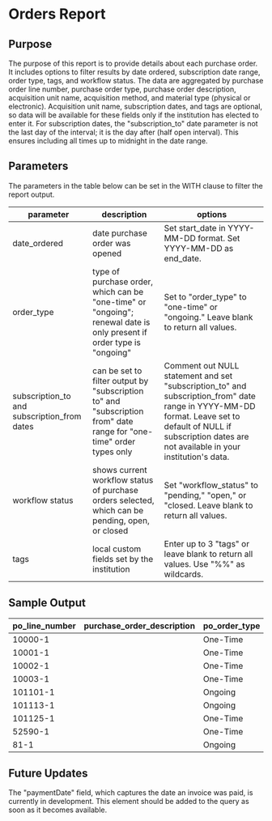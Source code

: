 # Orders Report

## Purpose

The purpose of this report is to provide details about each purchase order. It includes options to filter results by date ordered, subscription date range, order type, tags, and workflow status. The data are aggregated by purchase order line number, purchase order type, purchase order description, acquisition unit name, acquisition method, and material type (physical or electronic). Acquisition unit name, subscription dates, and tags are optional, so data will be available for these fields only if the institution has elected to enter it. For subscription dates, the &quot;subscription\_to&quot; date parameter is not the last day of the interval; it is the day after (half open interval). This ensures including all times up to midnight in the date range.

## Parameters

The parameters in the table below can be set in the WITH clause to filter the report output.

| parameter | description | options |
| --- | --- | --- |
| date\_ordered | date purchase order was opened | Set start\_date in YYYY-MM-DD format. Set YYYY-MM-DD as end\_date. |
| order\_type | type of purchase order, which can be &quot;one-time&quot; or &quot;ongoing&quot;; renewal date is only present if order type is &quot;ongoing&quot; | Set to &quot;order\_type&quot; to &quot;one-time&quot; or &quot;ongoing.&quot; Leave blank to return all values. |
| subscription\_to and subscription\_from dates | can be set to filter output by &quot;subscription to&quot; and &quot;subscription from&quot; date range for &quot;one-time&quot; order types only | Comment out NULL statement and set &quot;subscription\_to&quot; and subscription\_from&quot; date range in YYYY-MM-DD format. Leave set to default of NULL if subscription dates are not available in your institution&#39;s data. |
| workflow status | shows current workflow status of purchase orders selected, which can be pending, open, or closed | Set &quot;workflow\_status&quot; to &quot;pending,&quot; &quot;open,&quot; or &quot;closed. Leave blank to return all values. |
| tags | local custom fields set by the institution | Enter up to 3 &quot;tags&quot; or leave blank to return all values. Use &quot;%%&quot; as wildcards. |


## Sample Output

| po_line_number | purchase_order_description | po_order_type | purchase_order_acquisition_method | po_acquisition_unit_name | purchase_order_elec_material_type_name | purchase_order_phys_material_type_name |
|----------------|----------------------------|---------------|-----------------------------------|--------------------------|----------------------------------------|----------------------------------------|
| 10000-1        |                            | One-Time      | Purchase   At Vendor System       | main                     |                                        | book                                   |
| 10001-1        |                            | One-Time      | Purchase   At Vendor System       | annex                    |                                        | book                                   |
| 10002-1        |                            | One-Time      | Purchase   At Vendor System       | main                     | book                                   |                                        |
| 10003-1        |                            | One-Time      | Purchase   At Vendor System       | annex                    | book                                   |                                        |
| 101101-1       |                            | Ongoing       | Purchase                          | main                     |                                        | book                                   |
| 101113-1       |                            | Ongoing       | Purchase                          | main                     |                                        | text                                   |
| 101125-1       |                            | One-Time      | Purchase                          | main                     |                                        | text                                   |
| 52590-1        |                            | One-Time      | Purchase                          | annex                    | dvd                                    |                                        |
| 81-1           |                            | Ongoing       | Purchase                          | annex                    | sound   recording                      |                                        |

## Future Updates

The &quot;paymentDate&quot; field, which captures the date an invoice was paid, is currently in development. This element should be added to the query as soon as it becomes available.


